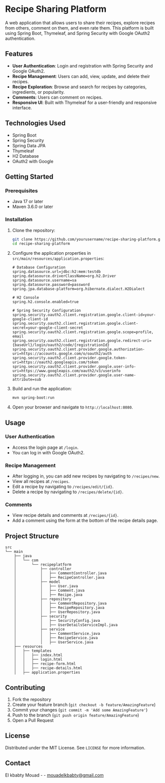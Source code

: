 
# Recipe Sharing Platform

A web application that allows users to share their recipes, explore recipes from others, comment on them, and even rate them. This platform is built using Spring Boot, Thymeleaf, and Spring Security with Google OAuth2 authentication.

## Features

- **User Authentication**: Login and registration with Spring Security and Google OAuth2.
- **Recipe Management**: Users can add, view, update, and delete their recipes.
- **Recipe Exploration**: Browse and search for recipes by categories, ingredients, or popularity.
- **Comments**: Users can comment on recipes.
- **Responsive UI**: Built with Thymeleaf for a user-friendly and responsive interface.

## Technologies Used

- Spring Boot
- Spring Security
- Spring Data JPA
- Thymeleaf
- H2 Database 
- OAuth2 with Google

## Getting Started

### Prerequisites

- Java 17 or later
- Maven 3.6.0 or later

### Installation

1. Clone the repository:
    ```sh
    git clone https://github.com/yourusername/recipe-sharing-platform.git
    cd recipe-sharing-platform
    ```

2. Configure the application properties in `src/main/resources/application.properties`:
    ```properties
    # Database Configuration
    spring.datasource.url=jdbc:h2:mem:testdb
    spring.datasource.driverClassName=org.h2.Driver
    spring.datasource.username=sa
    spring.datasource.password=password
    spring.jpa.database-platform=org.hibernate.dialect.H2Dialect

    # H2 Console
    spring.h2.console.enabled=true

    # Spring Security Configuration
    spring.security.oauth2.client.registration.google.client-id=your-google-client-id
    spring.security.oauth2.client.registration.google.client-secret=your-google-client-secret
    spring.security.oauth2.client.registration.google.scope=profile, email
    spring.security.oauth2.client.registration.google.redirect-uri={baseUrl}/login/oauth2/code/{registrationId}
    spring.security.oauth2.client.provider.google.authorization-uri=https://accounts.google.com/o/oauth2/auth
    spring.security.oauth2.client.provider.google.token-uri=https://oauth2.googleapis.com/token
    spring.security.oauth2.client.provider.google.user-info-uri=https://www.googleapis.com/oauth2/v3/userinfo
    spring.security.oauth2.client.provider.google.user-name-attribute=sub
    ```

3. Build and run the application:
    ```sh
    mvn spring-boot:run
    ```

4. Open your browser and navigate to `http://localhost:8080`.

## Usage

### User Authentication

- Access the login page at `/login`.
- You can log in with Google OAuth2.

### Recipe Management

- After logging in, you can add new recipes by navigating to `/recipes/new`.
- View all recipes at `/recipes`.
- Edit a recipe by navigating to `/recipes/edit/{id}`.
- Delete a recipe by navigating to `/recipes/delete/{id}`.

### Comments

- View recipe details and comments at `/recipes/{id}`.
- Add a comment using the form at the bottom of the recipe details page.

## Project Structure

```
src
└── main
    ├── java
    │   └── com
    │       └── recipeplatform
    │           ├── controller
    │           │   ├── CommentController.java
    │           │   ├── RecipeController.java
    │           ├── model
    │           │   ├── User.java
    │           │   ├── Comment.java
    │           │   ├── Recipe.java
    │           ├── repository
    │           │   ├── CommentRepository.java
    │           │   ├── RecipeRepository.java
    │           │   ├── UserRepository.java
    │           ├── security
    │           │   ├── SecurityConfig.java
    │           │   ├── UserDetailsServiceImpl.java
    │           ├── service
    │           │   ├── CommentService.java
    │           │   ├── RecipeService.java
    │           │   ├── UserService.java
    ├── resources
    │   ├── templates
    │   │   ├── index.html
    │   │   ├── login.html
    │   │   ├── recipe-form.html
    │   │   ├── recipe-details.html
    │   ├── application.properties
```

## Contributing

1. Fork the repository
2. Create your feature branch (`git checkout -b feature/AmazingFeature`)
3. Commit your changes (`git commit -m 'Add some AmazingFeature'`)
4. Push to the branch (`git push origin feature/AmazingFeature`)
5. Open a Pull Request

## License

Distributed under the MIT License. See `LICENSE` for more information.

## Contact

El kbabty Mouad -  - mouadelkbabty@gmail.com


